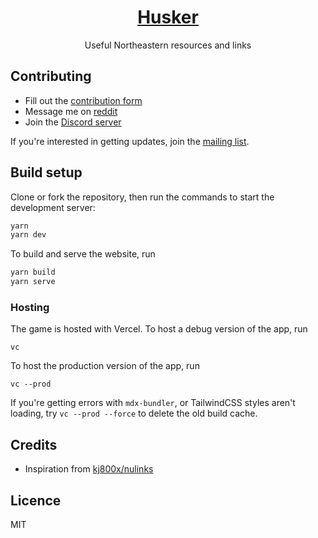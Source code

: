 <h1 align="center"><a href="https://husker.vercel.app/">Husker</a></h1>

<p align="center">Useful Northeastern resources and links</p>

## Contributing

- Fill out the [contribution form](https://husker.vercel.app/contribute/)
- Message me on [reddit](https://www.reddit.com/user/mapuniverse)
- Join the [Discord server](https://discord.gg/j7WkFct2rY)

If you're interested in getting updates, join the [mailing list](http://eepurl.com/imB7zE).

## Build setup

Clone or fork the repository, then run the commands to start the development server:

```bash
yarn
yarn dev
```

To build and serve the website, run

```bash
yarn build
yarn serve
```

### Hosting

The game is hosted with Vercel. To host a debug version of the app, run

```
vc
```

To host the production version of the app, run

```
vc --prod
```

If you're getting errors with `mdx-bundler`, or TailwindCSS styles aren't loading, try `vc --prod --force` to delete the old build cache.

## Credits

- Inspiration from [kj800x/nulinks](https://github.com/kj800x/nulinks)

## Licence

MIT
